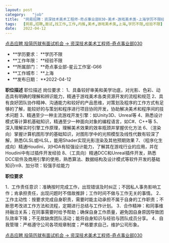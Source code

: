 ```yaml
---
layout:	post
category:	"job"
title:	"网易招聘：资深技术美术工程师-奇点事业部030-美术-游戏美术类-上海学历不限经验不限"
tags:	[网易,招聘,面试,找工作,工作,内推,美术,游戏美术类,上海,学历不限,经验不限]
date:	2022-04-12
---
```


[点击应聘 投简历就有面试机会 -> 资深技术美术工程师-奇点事业部030](http://mobile.bole.netease.com/bole/boleDetail?id=36905&employeeId=346f03c3cda5f04c&key=all)



- **学历要求： **学历不限
- **工作年限： **经验不限
- **所属部门： **奇点事业部-星云工作室-G66
- **工作城市： **上海
- **发布日期： **2022-04-12



**职位描述**
职位描述
岗位要求：
1、具备较好审美和美学功底，对光影、色彩、动态具有明确的理解和辨识能力，精通于游戏美术各类资源开发的流程和规范
2、具有良好团队协作精神、沟通能力和较好的产品思维，对策划及程序的工作方式有足够的了解，能较好的与策划和程序进行项目协同开发，协助解决美术和程序间的技术问题
3、精通至少一种主流游戏开发引擎：如Unity3D、Unreal等
4、熟悉设计模式等计算机基础知识，精通至少一种面向对象的编程语言，如C#、C++等
5、深入理解实时引擎工作原理，理解美术效果的效率瓶颈并掌握优化方法
6、（渲染向）掌握计算机图形学的基础知识，对图形学中的光照模型及线性代数有较深了解，熟悉GLSL或HLSL，能用Shader实现光影渲染及其他预期效果
7、（程序化生成向）精通Houdini，对HDA有较强设计能力，了解其在游戏行业的应用，并在Houdini中有过插件开发经验
8、（工具向）精通DCC和Unreal插件开发，熟悉DCC软件及商用引擎的使用，熟悉算法、数据结构及设计模式等软件开发的基础知识rn9、加分项：较强手绘能力



**职位要求**

1．工作责任意识：准确按时完成工作，出现错误及时纠正；不因私人事务影响工作；肯承担责任，出现问题时不借故推辞；工作时间不做与工作无关的事情。
2．工作主动性：按要求完成自身职责，需要时能主动承担不属于自身的工作职责；不断思考改进工作方法和流程，定期进行总结与工作计划。
3．合作精神：和同事维持融洽关系；在同事需要时给予帮助；确保自身工作质量，避免因自身原因导致团队效率下降；不无故缺席团队活动；能将自身知识与经验与团队成员分享。
4．自我管理：严格遵守公司各项规章制度；严格要求自己，维护公司形象。



[点击应聘 投简历就有面试机会 -> 资深技术美术工程师-奇点事业部030](http://mobile.bole.netease.com/bole/boleDetail?id=36905&employeeId=346f03c3cda5f04c&key=all)